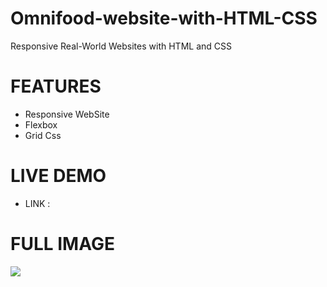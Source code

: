 # Omnifood-website-with-HTML-CSS
 Responsive Real-World Websites with HTML and CSS
 
 # FEATURES
 - Responsive WebSite
 - Flexbox 
 - Grid Css
 
 # LIVE DEMO 
 - LINK :
 
 # FULL IMAGE
 <img src="Omnifood — Never cook again!.jpg.png">
